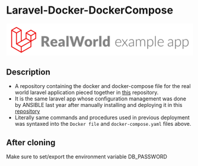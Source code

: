 # Laravel-Docker-DockerCompose
![laravel application Image](./laravel.png)

## Description
* A repository containing the docker and docker-compose file for the real world laravel application pieced together in [this](https://github.com/f1amy/laravel-realworld-example-app) repository. 
* It is the same laravel app whose configuration management was done by ANSIBLE last year after manually installing and deploying it in this [repository]()
* Literally same commands and procedures used in previous deployment was syntaxed into the `Docker file` and `docker-compose.yaml` files above.

## After cloning
Make sure to set/export the environment variable DB_PASSWORD

